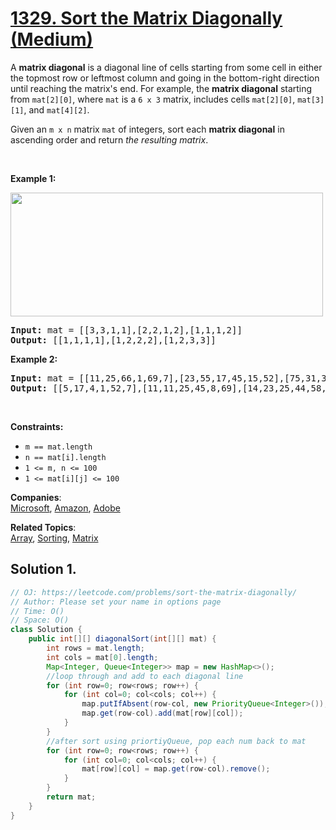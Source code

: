 # [1329. Sort the Matrix Diagonally (Medium)](https://leetcode.com/problems/sort-the-matrix-diagonally/)

<p>A <strong>matrix diagonal</strong> is a diagonal line of cells starting from some cell in either the topmost row or leftmost column and going in the bottom-right direction until reaching the matrix's end. For example, the <strong>matrix diagonal</strong> starting from <code>mat[2][0]</code>, where <code>mat</code> is a <code>6 x 3</code> matrix, includes cells <code>mat[2][0]</code>, <code>mat[3][1]</code>, and <code>mat[4][2]</code>.</p>

<p>Given an <code>m x n</code> matrix <code>mat</code> of integers, sort each <strong>matrix diagonal</strong> in ascending order and return <em>the resulting matrix</em>.</p>

<p>&nbsp;</p>
<p><strong>Example 1:</strong></p>
<img alt="" src="https://assets.leetcode.com/uploads/2020/01/21/1482_example_1_2.png" style="width: 500px; height: 198px;">
<pre><strong>Input:</strong> mat = [[3,3,1,1],[2,2,1,2],[1,1,1,2]]
<strong>Output:</strong> [[1,1,1,1],[1,2,2,2],[1,2,3,3]]
</pre>

<p><strong>Example 2:</strong></p>

<pre><strong>Input:</strong> mat = [[11,25,66,1,69,7],[23,55,17,45,15,52],[75,31,36,44,58,8],[22,27,33,25,68,4],[84,28,14,11,5,50]]
<strong>Output:</strong> [[5,17,4,1,52,7],[11,11,25,45,8,69],[14,23,25,44,58,15],[22,27,31,36,50,66],[84,28,75,33,55,68]]
</pre>

<p>&nbsp;</p>
<p><strong>Constraints:</strong></p>

<ul>
	<li><code>m == mat.length</code></li>
	<li><code>n == mat[i].length</code></li>
	<li><code>1 &lt;= m, n &lt;= 100</code></li>
	<li><code>1 &lt;= mat[i][j] &lt;= 100</code></li>
</ul>

**Companies**:  
[Microsoft](https://leetcode.com/company/microsoft), [Amazon](https://leetcode.com/company/amazon), [Adobe](https://leetcode.com/company/adobe)

**Related Topics**:  
[Array](https://leetcode.com/tag/array/), [Sorting](https://leetcode.com/tag/sorting/), [Matrix](https://leetcode.com/tag/matrix/)

## Solution 1.

```java
// OJ: https://leetcode.com/problems/sort-the-matrix-diagonally/
// Author: Please set your name in options page
// Time: O()
// Space: O()
class Solution {
    public int[][] diagonalSort(int[][] mat) {
        int rows = mat.length;
        int cols = mat[0].length;
        Map<Integer, Queue<Integer>> map = new HashMap<>();
        //loop through and add to each diagonal line
        for (int row=0; row<rows; row++) {
            for (int col=0; col<cols; col++) {
                map.putIfAbsent(row-col, new PriorityQueue<Integer>());
                map.get(row-col).add(mat[row][col]);
            }
        }
        //after sort using priortiyQueue, pop each num back to mat
        for (int row=0; row<rows; row++) {
            for (int col=0; col<cols; col++) {
                mat[row][col] = map.get(row-col).remove();
            }
        }
        return mat;
    }
}

```
